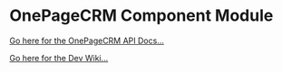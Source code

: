 # OnePageCRM Component Module

[Go here for the OnePageCRM API Docs...](http://www.onepagecrm.com/api/sales-crm-api.html)

[Go here for the Dev Wiki...](https://github.com/FoxWeave/components/wiki/FoxWeave%20Component%20Dev%20Wiki)
